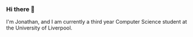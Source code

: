 ### Hi there 👋

<p>I'm Jonathan, and I am currently a third year Computer Science student at the University of Liverpool.</p>

